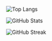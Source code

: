 ![Top Langs](https://github-readme-stats.vercel.app/api/top-langs/?username=guilhermebrida&layout=compact&theme=dark&bg_color=000000&title_color=ffffff&text_color=ffffff)
 
![GitHub Stats](https://github-readme-stats.vercel.app/api?username=guilhermebrida&show_icons=true&theme=dark&bg_color=000000&title_color=ffffff&text_color=ffffff)
  
![GitHub Streak](https://github-readme-streak-stats.herokuapp.com?user=guilhermebrida&theme=black-ice&background=000000&stroke=FFFFFF&ring=FFFFFF&fire=FFFFFF&currStreakNum=FFFFFF&sideNums=FFFFFF&currStreakLabel=FFFFFF&sideLabels=FFFFFF&dates=FFFFFF)
 
